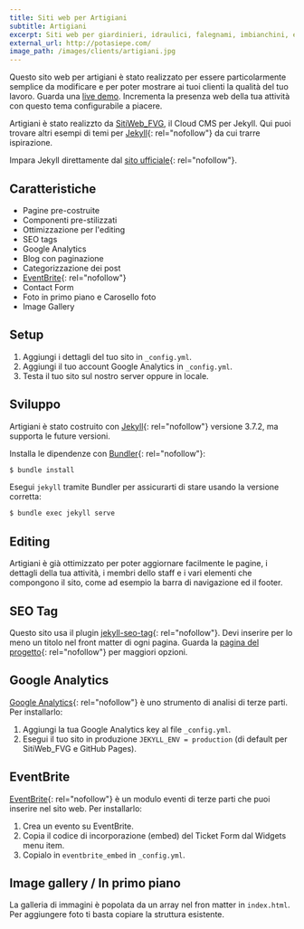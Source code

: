 ```yaml
---
title: Siti web per Artigiani
subtitle: Artigiani
excerpt: Siti web per giardinieri, idraulici, falegnami, imbianchini, elettricisti, imprese edili. Incrementa i tuoi utili grazie a questo tema bello e semplice da configurare.
external_url: http://potasiepe.com/
image_path: /images/clients/artigiani.jpg
---
```

Questo sito web per artigiani è stato realizzato per essere particolarmente semplice da modificare e per poter mostrare ai tuoi clienti la qualità del tuo lavoro. Guarda una [live demo](http://www.potasiepe.com/).
Incrementa la presenza web della tua attività con questo tema configurabile a piacere.

Artigiani è stato realizzto da [SitiWeb_FVG](/), il Cloud CMS per Jekyll.
Qui puoi trovare altri esempi di temi per [Jekyll](https://jekyllrb.com/showcase/){: rel="nofollow"} da cui trarre ispirazione.

Impara Jekyll direttamente dal [sito ufficiale](https://jekyllrb.com/){: rel="nofollow"}.

## Caratteristiche

* Pagine pre-costruite
* Componenti pre-stilizzati
* Ottimizzazione per l'editing
* SEO tags
* Google Analytics
* Blog con paginazione
* Categorizzazione dei post
* [EventBrite](https://www.eventbrite.com/){: rel="nofollow"}
* Contact Form
* Foto in primo piano e Carosello foto
* Image Gallery

## Setup

1. Aggiungi i dettagli del tuo sito in `_config.yml`.
2. Aggiungi il tuo account Google Analytics in `_config.yml`.
3. Testa il tuo sito sul nostro server oppure in locale.

## Sviluppo

Artigiani è stato costruito con [Jekyll](http://jekyllrb.com/){: rel="nofollow"} versione 3.7.2, ma supporta le future versioni.

Installa le dipendenze con [Bundler](http://bundler.io/){: rel="nofollow"}:

~~~bash
$ bundle install
~~~

Esegui `jekyll` tramite Bundler per assicurarti di stare usando la versione corretta:

~~~bash
$ bundle exec jekyll serve
~~~

## Editing

Artigiani è già ottimizzato per poter aggiornare facilmente le pagine, i dettagli della tua attività, i membri dello staff e i vari elementi che compongono il sito, come ad esempio la barra di navigazione ed il footer.

## SEO Tag

Questo sito usa il plugin [jekyll-seo-tag](https://github.com/jekyll/jekyll-seo-tag){: rel="nofollow"}. Devi inserire per lo meno un titolo nel front matter di ogni pagina. Guarda la [pagina del progetto](https://github.com/jekyll/jekyll-seo-tag){: rel="nofollow"} per maggiori opzioni.

## Google Analytics

[Google Analytics](https://www.google.com/analytics/){: rel="nofollow"} è uno strumento di analisi di terze parti. Per installarlo:

1. Aggiungi la tua Google Analytics key al file `_config.yml`.
2. Esegui il tuo sito in produzione `JEKYLL_ENV = production` (di default per SitiWeb_FVG e GitHub Pages).

## EventBrite

[EventBrite](https://www.eventbrite.com/){: rel="nofollow"} è un modulo eventi di terze parti che puoi inserire nel sito web. Per installarlo:

1. Crea un evento su EventBrite.
2. Copia il codice di incorporazione (embed) del Ticket Form dal Widgets menu item.
3. Copialo in `eventbrite_embed` in `_config.yml`.

## Image gallery / In primo piano

La galleria di immagini è popolata da un array nel fron matter in `index.html`. Per aggiungere foto ti basta copiare la struttura esistente.
